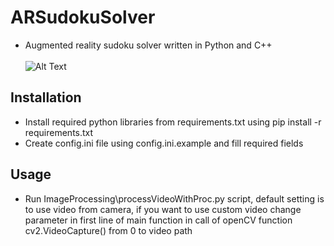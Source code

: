 # ARSudokuSolver
- Augmented reality sudoku solver written in Python and C++ <br /><br />
![Alt Text](https://github.com/darkosarajkic997/ARSudokuSolver/blob/master/sudoku.gif)

## Installation
- Install required python libraries from requirements.txt using pip install -r requirements.txt
- Create config.ini file using config.ini.example and fill required fields

## Usage
- Run ImageProcessing\processVideoWithProc.py script, default setting is to use video from camera, if you want to use custom video change parameter in first line of main function in call of openCV function cv2.VideoCapture() from 0 to video path
